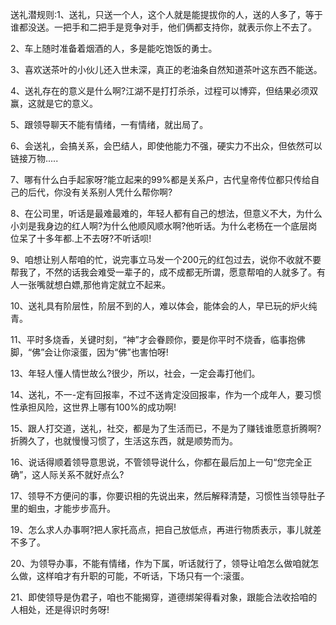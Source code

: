 送礼潜规则:1、送礼，只送一个人，这个人就是能提拔你的人，送的人多了，等于谁都没送。一把手和二把手是竞争对手，他们俩都支持你，就表示你上不去了。

2、车上随时准备着烟酒的人，多是能吃饱饭的勇士。

3、喜欢送茶叶的小伙儿还入世未深，真正的老油条自然知道茶叶这东西不能送。

4、送礼存在的意义是什么啊?江湖不是打打杀杀，过程可以博弈，但结果必须双赢，这就是它的意义。

5、跟领导聊天不能有情绪，一有情绪，就出局了。

6、会送礼，会搞关系，会巴结人，即使他能力不强，硬实力不出众，但依然可以链接万物.....

7、哪有什么白手起家呀?能立起来的99%都是关系户，古代皇帝传位都只传给自己的后代，你没有关系别人凭什么帮你啊?

8、在公司里，听话是最难最难的，年轻人都有自己的想法，但意义不大，为什么小刘是我身边的红人啊?为什么他顺风顺水啊?他听话。为什么老杨在一个底层岗位呆了十多年都.上不去呀?不听话呗!

9、咱想让别人帮咱的忙，说完事立马发一个200元的红包过去，说你不收就不要帮我了，不然的话我会难受一辈子的，成不成都无所谓，愿意帮咱的人就多了。有人一张嘴就想白嫖,那他肯定就立不起来。

10、送礼具有阶层性，阶层不到的人，难以体会，能体会的人，早已玩的炉火纯青。

11、平时多烧香，关键时刻，“神”才会眷顾你，要是你平时不烧香，临事抱佛脚，“佛”会让你滚蛋，因为“佛”也害怕呀!

13、年轻人懂人情世故么?很少，所以，社会，一定会毒打他们。

14、送礼，不一-定有回报率，不过不送肯定没回报率，作为一个成年人，要习惯性承担风险，这世界上哪有100%的成功啊!

15、跟人打交道，送礼，社交，都是为了生活而已，不是为了赚钱谁愿意折腾啊?折腾久了，也就慢慢习惯了，生活这东西，就是顺势而为。

16、说话得顺着领导意思说，不管领导说什么，你都在最后加上一句“您完全正确”，这人际关系不就好点么?

17、领导不方便问的事，你要识相的先说出来，然后解释清楚，习惯性当领导肚子里的蛔虫，才能步步高升。

19、怎么求人办事啊?把人家托高点，把自己放低点，再进行物质表示，事儿就差不多了。

20、为领导办事，不能有情绪，作为下属，听话就行了，领导让咱怎么做咱就怎么做，这样咱才有升职的可能，不听话，下场只有一个:滚蛋。

21、即使领导是伪君子，咱也不能揭穿，道德绑架得看对象，跟能合法收拾咱的人相处，还是得识时务呀!